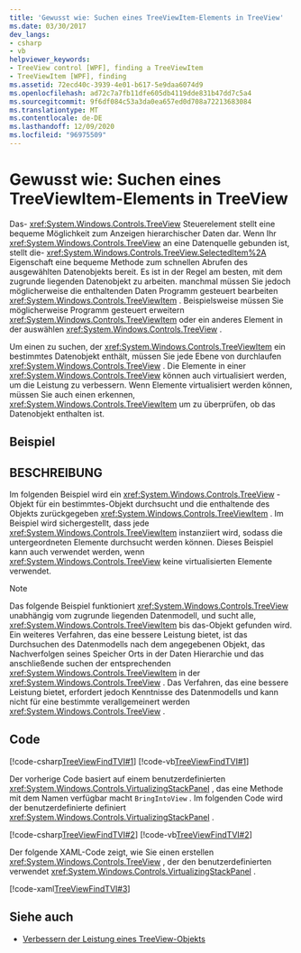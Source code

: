 ```yaml
---
title: 'Gewusst wie: Suchen eines TreeViewItem-Elements in TreeView'
ms.date: 03/30/2017
dev_langs:
- csharp
- vb
helpviewer_keywords:
- TreeView control [WPF], finding a TreeViewItem
- TreeViewItem [WPF], finding
ms.assetid: 72ecd40c-3939-4e01-b617-5e9daa6074d9
ms.openlocfilehash: ad72c7a7fb11dfe605db4119dde831b47dd7c5a4
ms.sourcegitcommit: 9f6df084c53a3da0ea657ed0d708a72213683084
ms.translationtype: MT
ms.contentlocale: de-DE
ms.lasthandoff: 12/09/2020
ms.locfileid: "96975509"
---
```

# <a name="how-to-find-a-treeviewitem-in-a-treeview"></a>Gewusst wie: Suchen eines TreeViewItem-Elements in TreeView
Das- <xref:System.Windows.Controls.TreeView> Steuerelement stellt eine bequeme Möglichkeit zum Anzeigen hierarchischer Daten dar. Wenn Ihr <xref:System.Windows.Controls.TreeView> an eine Datenquelle gebunden ist, stellt die- <xref:System.Windows.Controls.TreeView.SelectedItem%2A> Eigenschaft eine bequeme Methode zum schnellen Abrufen des ausgewählten Datenobjekts bereit. Es ist in der Regel am besten, mit dem zugrunde liegenden Datenobjekt zu arbeiten. manchmal müssen Sie jedoch möglicherweise die enthaltenden Daten Programm gesteuert bearbeiten <xref:System.Windows.Controls.TreeViewItem> . Beispielsweise müssen Sie möglicherweise Programm gesteuert erweitern <xref:System.Windows.Controls.TreeViewItem> oder ein anderes Element in der auswählen <xref:System.Windows.Controls.TreeView> .  
  
 Um einen zu suchen, der <xref:System.Windows.Controls.TreeViewItem> ein bestimmtes Datenobjekt enthält, müssen Sie jede Ebene von durchlaufen <xref:System.Windows.Controls.TreeView> . Die Elemente in einer <xref:System.Windows.Controls.TreeView> können auch virtualisiert werden, um die Leistung zu verbessern. Wenn Elemente virtualisiert werden können, müssen Sie auch einen erkennen, <xref:System.Windows.Controls.TreeViewItem> um zu überprüfen, ob das Datenobjekt enthalten ist.  
  
## <a name="example"></a>Beispiel  
  
## <a name="description"></a>BESCHREIBUNG  
 Im folgenden Beispiel wird ein <xref:System.Windows.Controls.TreeView> -Objekt für ein bestimmtes-Objekt durchsucht und die enthaltende des Objekts zurückgegeben <xref:System.Windows.Controls.TreeViewItem> . Im Beispiel wird sichergestellt, dass jede <xref:System.Windows.Controls.TreeViewItem> instanziiert wird, sodass die untergeordneten Elemente durchsucht werden können. Dieses Beispiel kann auch verwendet werden, wenn <xref:System.Windows.Controls.TreeView> keine virtualisierten Elemente verwendet.  
  
> [!NOTE]
> Das folgende Beispiel funktioniert <xref:System.Windows.Controls.TreeView> unabhängig vom zugrunde liegenden Datenmodell, und sucht alle, <xref:System.Windows.Controls.TreeViewItem> bis das-Objekt gefunden wird. Ein weiteres Verfahren, das eine bessere Leistung bietet, ist das Durchsuchen des Datenmodells nach dem angegebenen Objekt, das Nachverfolgen seines Speicher Orts in der Daten Hierarchie und das anschließende suchen der entsprechenden <xref:System.Windows.Controls.TreeViewItem> in der <xref:System.Windows.Controls.TreeView> . Das Verfahren, das eine bessere Leistung bietet, erfordert jedoch Kenntnisse des Datenmodells und kann nicht für eine bestimmte verallgemeinert werden <xref:System.Windows.Controls.TreeView> .  
  
## <a name="code"></a>Code  
 [!code-csharp[TreeViewFindTVI#1](~/samples/snippets/csharp/VS_Snippets_Wpf/TreeViewFindTVI/CSharp/MainWindow.xaml.cs#1)]
 [!code-vb[TreeViewFindTVI#1](~/samples/snippets/visualbasic/VS_Snippets_Wpf/TreeViewFindTVI/VisualBasic/MainWindow.xaml.vb#1)]  
  
 Der vorherige Code basiert auf einem benutzerdefinierten <xref:System.Windows.Controls.VirtualizingStackPanel> , das eine Methode mit dem Namen verfügbar macht `BringIntoView` . Im folgenden Code wird der benutzerdefinierte definiert <xref:System.Windows.Controls.VirtualizingStackPanel> .  
  
 [!code-csharp[TreeViewFindTVI#2](~/samples/snippets/csharp/VS_Snippets_Wpf/TreeViewFindTVI/CSharp/MainWindow.xaml.cs#2)]
 [!code-vb[TreeViewFindTVI#2](~/samples/snippets/visualbasic/VS_Snippets_Wpf/TreeViewFindTVI/VisualBasic/MainWindow.xaml.vb#2)]  
  
 Der folgende XAML-Code zeigt, wie Sie einen erstellen <xref:System.Windows.Controls.TreeView> , der den benutzerdefinierten verwendet <xref:System.Windows.Controls.VirtualizingStackPanel> .  
  
 [!code-xaml[TreeViewFindTVI#3](~/samples/snippets/csharp/VS_Snippets_Wpf/TreeViewFindTVI/CSharp/MainWindow.xaml#3)]  
  
## <a name="see-also"></a>Siehe auch

- [Verbessern der Leistung eines TreeView-Objekts](how-to-improve-the-performance-of-a-treeview.md)
